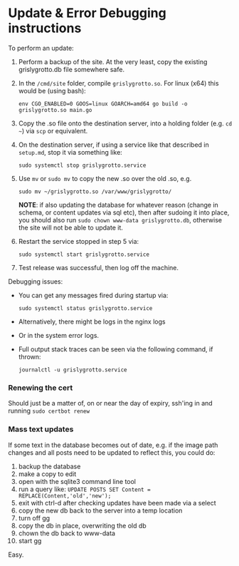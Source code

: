 # Update & Error Debugging instructions

To perform an update:

1. Perform a backup of the site. At the very least, copy the existing grislygrotto.db file somewhere safe.

2. In the `/cmd/site` folder, compile `grislygrotto.so`. For linux (x64) this would be (using bash):

    `env CGO_ENABLED=0 GOOS=linux GOARCH=amd64 go build -o grislygrotto.so main.go`

3. Copy the .so file onto the destination server, into a holding folder (e.g. `cd ~`) via `scp` or equivalent.

4. On the destination server, if using a service like that described in `setup.md`, stop it via something like:

    `sudo systemctl stop grislygrotto.service`

5. Use `mv` or `sudo mv` to copy the new .so over the old .so, e.g.

    `sudo mv ~/grislygrotto.so /var/www/grislygrotto/`

    **NOTE**: if also updating the database for whatever reason (change in schema, or content updates via sql etc), then after sudoing it into place, you should also run `sudo chown www-data grislygrotto.db`, otherwise the site will not be able to update it.

6. Restart the service stopped in step 5 via:

    `sudo systemctl start grislygrotto.service`

7. Test release was successful, then log off the machine.

Debugging issues:

- You can get any messages fired during startup via:

    `sudo systemctl status grislygrotto.service`

- Alternatively, there might be logs in the nginx logs

- Or in the system error logs.

- Full output stack traces can be seen via the following command, if thrown:

    `journalctl -u grislygrotto.service`

### Renewing the cert

Should just be a matter of, on or near the day of expiry, ssh'ing in and running `sudo certbot renew`

### Mass text updates

If some text in the database becomes out of date, e.g. if the image path changes and all posts need to be updated to reflect this, you could do:

1. backup the database
2. make a copy to edit
3. open with the sqlite3 command line tool
4. run a query like: `UPDATE POSTS SET Content = REPLACE(Content,'old','new');`
5. exit with ctrl-d after checking updates have been made via a select
6. copy the new db back to the server into a temp location
7. turn off gg
8. copy the db in place, overwriting the old db
9. chown the db back to www-data
10. start gg

Easy.
